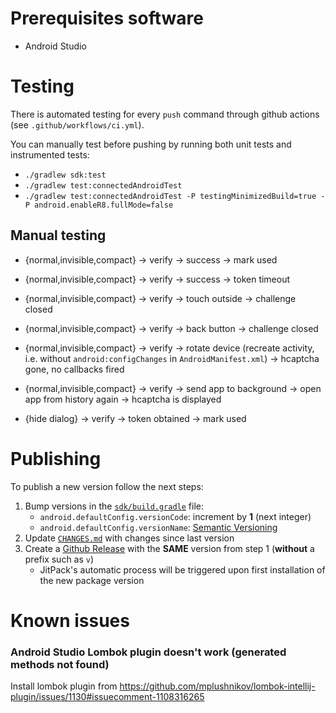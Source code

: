 # Prerequisites software

- Android Studio

# Testing

There is automated testing for every `push` command through github actions (see `.github/workflows/ci.yml`).

You can manually test before pushing by running both unit tests and instrumented tests:
* `./gradlew sdk:test`
* `./gradlew test:connectedAndroidTest`
* `./gradlew test:connectedAndroidTest -P testingMinimizedBuild=true -P android.enableR8.fullMode=false`

## Manual testing

+ {normal,invisible,compact} -> verify -> success -> mark used
+ {normal,invisible,compact} -> verify -> success -> token timeout

+ {normal,invisible,compact} -> verify -> touch outside -> challenge closed
+ {normal,invisible,compact} -> verify -> back button -> challenge closed

+ {normal,invisible,compact} -> verify -> rotate device (recreate activity, i.e. without `android:configChanges` in `AndroidManifest.xml`) -> hcaptcha gone, no callbacks fired
+ {normal,invisible,compact} -> verify -> send app to background -> open app from history again -> hcaptcha is displayed

+ {hide dialog} -> verify -> token obtained -> mark used

# Publishing

To publish a new version follow the next steps:

1. Bump versions in the [`sdk/build.gradle`](./sdk/build.gradle) file:
   * `android.defaultConfig.versionCode`: increment by **1** (next integer)
   * `android.defaultConfig.versionName`: [Semantic Versioning](https://semver.org)
2. Update [`CHANGES.md`](./CHANGES.md) with changes since last version
3. Create a [Github Release](https://docs.github.com/en/free-pro-team@latest/github/administering-a-repository/managing-releases-in-a-repository#creating-a-release) with the **SAME** version from step 1 (**without** a prefix such as `v`)
   * JitPack's automatic process will be triggered upon first installation of the new package version

# Known issues

### Android Studio Lombok plugin doesn't work (generated methods not found)

Install lombok plugin from https://github.com/mplushnikov/lombok-intellij-plugin/issues/1130#issuecomment-1108316265
